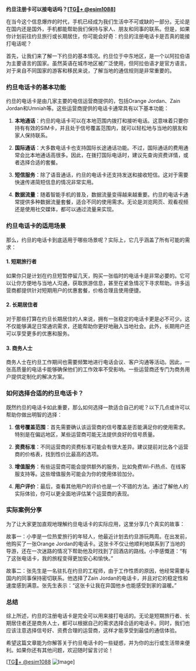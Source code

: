 **约旦注册卡可以接电话吗？[[TG💪+ @esim1088](https://t.me/s/esim1088)]**

在当今这个信息爆炸的时代，手机已经成为我们生活中不可或缺的一部分。无论是在国内还是国外，手机都能帮助我们保持与家人、朋友和同事的联系。但是，如果你计划前往约旦旅行或长期居住，你可能会好奇：约旦的注册电话卡是否真的能接打电话呢？

首先，让我们来了解一下约旦的基本情况。约旦位于中东地区，是一个以阿拉伯语为主要语言的国家。虽然英语在城市地区被广泛使用，但阿拉伯语才是官方语言。对于来自不同国家的游客和移民来说，了解当地的通信规则是非常重要的。

### 约旦电话卡的基本功能

约旦的电话卡是由几家主要的电信运营商提供的，包括Orange Jordan、Zain Jordan和Umniah等。这些运营商提供的电话卡通常具有以下基本功能：

1. **本地通话**：约旦的电话卡可以在本地范围内拨打和接听电话。这意味着只要你持有有效的SIM卡，并且处于信号覆盖范围内，就可以轻松地与当地的朋友和家人保持联系。

2. **国际通话**：大多数电话卡也支持国际长途通话功能。不过，国际通话的费用通常会比本地通话高很多。因此，在拨打国际电话时，建议先查询资费详情，或者选择合适的套餐。

3. **短信服务**：除了语音通话，约旦的电话卡还支持发送和接收短信。这对于需要快速传递简短信息的情况非常实用。

4. **数据流量**：随着智能手机的普及，数据流量变得越来越重要。约旦的电话卡通常提供多种数据流量套餐，适合不同的使用需求。无论是浏览网页、观看视频还是使用社交媒体，都可以通过流量来实现。

### 约旦电话卡的适用场景

那么，约旦的电话卡到底适用于哪些场景呢？实际上，它几乎涵盖了所有可能的需求：

#### 1. **短期旅行者**
如果你只是计划在约旦短暂停留几天，购买一张临时的电话卡是非常必要的。它可以让你方便地与当地人沟通，获取旅游信息，甚至在紧急情况下寻求帮助。许多运营商都提供针对短期用户的优惠套餐，价格合理且使用便捷。

#### 2. **长期居住者**
对于那些打算在约旦长期居住的人来说，拥有一张稳定的电话卡更是必不可少。这不仅能够满足日常通讯需求，还能帮助你更好地融入当地社会。此外，长期用户还可以享受更多的优惠和服务。

#### 3. **商务人士**
商务人士在约旦工作期间也需要频繁地进行电话会议、客户沟通等活动。因此，一张高质量的电话卡能够确保他们的工作效率不受影响。一些运营商还专门为商务用户提供定制化的解决方案。

### 如何选择合适的约旦电话卡？

既然约旦的电话卡如此重要，那么如何选择一款适合自己的呢？以下几点或许可以帮助你做出明智的选择：

1. **信号覆盖范围**：首先需要确认该运营商的信号覆盖是否能满足你的使用需求。特别是在偏远地区，某些运营商可能无法提供良好的信号质量。

2. **资费标准**：不同运营商的资费标准可能会有很大差异。建议提前对比各个运营商的价格表，找到性价比最高的选项。

3. **增值服务**：有些运营商可能会提供额外的服务，比如免费Wi-Fi热点、在线客服支持等。这些增值服务可能会为你的使用体验加分。

4. **用户评价**：最后，查看其他用户的评价也是一个不错的方法。通过了解他人的实际体验，你可以更全面地评估某个运营商的表现。

### 实际案例分享

为了让大家更加直观地理解约旦电话卡的实际应用，这里分享几个真实的故事：

故事一：小李是一位热爱旅行的年轻人，他最近计划去约旦游玩两周。在出发前，他购买了一张Orange Jordan的电话卡。这张卡不仅让他顺利地联系到了当地的导游，还在一次迷路的情况下帮助他及时找到了回酒店的路线。小李感慨道：“有了这张电话卡，我的旅程变得更加安心和愉快。”

故事二：张先生是一名驻扎在约旦的工程师，由于工作性质的原因，他经常需要与国内的同事保持密切联系。他选择了Zain Jordan的电话卡，并且对它的稳定性和速度感到满意。张先生表示：“这张卡让我在异国他乡也能感受到家的温暖。”

### 总结

综上所述，约旦的注册电话卡是完全可以用来接打电话的。无论是短期旅行者、长期居住者还是商务人士，都可以根据自己的需求选择合适的电话卡。同时，我们也应该注意选择信号好、资费合理的运营商，这样才能享受到最佳的通信体验。

希望这篇文章能为你解答关于约旦电话卡的一些疑惑，并为你的出行或生活带来便利。如果你还有其他问题，欢迎随时留言讨论！

[[TG💪+ @esim1088](https://t.me/s/esim1088) ![Image](https://i.postimg.cc/4NQfJmqS/Snipaste-2025-05-13-00-14-12.png)]
